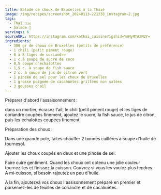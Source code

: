 ```yaml
---
title: Salade de choux de Bruxelles à la Thaïe
image: /img/recipes/screenshot_20240113-221338_instagram~2.jpg
tags:
  - Thaï 🇹🇭
  - Salade 🥗
servings: 6
sourceURL: https://instagram.com/kathai_cuisine?igshid=YmMyMTA2M2Y=
ingredients:
  - 300 gr de choux de Bruxelles (petits de préférence)
  - 1 chili (petit piment rouge)
  - 6 à 8 tiges de coriandre
  - 1 c.à soupe de sucre de coco
  - 0,5 coupe d'échalottes
  - 1,5 c. à soupe de fish sauce
  - 2 c. à soupe de jus de citron vert
  - 1 pincée de sel pour les choux de Bruxelles
  - 1 grosse poignée de cacahuètes grillées non salées
  - 3 gousses d'ail
---
```

Préparer d'abord l'assaisonnement :

dans un mortier, écrasez l'ail, le chili (petit piment rouge) et les tiges de coriandre coupées finement, ajoutez le sucre, la fish sauce, le jus de citron, puis les échalottes coupées finement.

Préparation des choux :

Dans une grande pole, faites chauffer 2 bonnes cuillères à soupe d'huile de tournesol.

Ajouter les choux coupés en deux et une pincée de sel. 

Faire cuire gentiment. Quand les choux ont obtenu une jolie couleur tournez-les et finissez la cuisson. Couvrez si vous les voulez plus tendres. A mi-cuisson, si besoin rajoutez un peu d'huile.

A la fin, ajoutezvà vos choux l'assisonnement préparé en premier et parsemez-les de feuilles de coriandre et de cacahuètes.